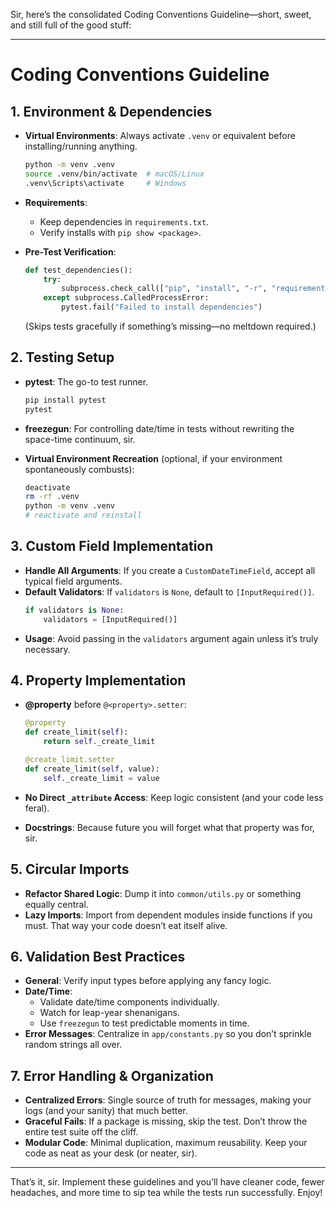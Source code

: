 Sir, here’s the consolidated Coding Conventions Guideline—short, sweet, and still full of the good stuff:

---

# Coding Conventions Guideline

## 1. Environment & Dependencies
- **Virtual Environments**: Always activate `.venv` or equivalent before installing/running anything.  
  ```bash
  python -m venv .venv
  source .venv/bin/activate  # macOS/Linux
  .venv\Scripts\activate     # Windows
  ```  
- **Requirements**:  
  - Keep dependencies in `requirements.txt`.  
  - Verify installs with `pip show <package>`.

- **Pre-Test Verification**:  
  ```python
  def test_dependencies():
      try:
          subprocess.check_call(["pip", "install", "-r", "requirements.txt"])
      except subprocess.CalledProcessError:
          pytest.fail("Failed to install dependencies")
  ```
  (Skips tests gracefully if something’s missing—no meltdown required.)

## 2. Testing Setup
- **pytest**: The go-to test runner.
  ```bash
  pip install pytest
  pytest
  ```
- **freezegun**: For controlling date/time in tests without rewriting the space-time continuum, sir.

- **Virtual Environment Recreation** (optional, if your environment spontaneously combusts):
  ```bash
  deactivate
  rm -rf .venv
  python -m venv .venv
  # reactivate and reinstall
  ```

## 3. Custom Field Implementation
- **Handle All Arguments**: If you create a `CustomDateTimeField`, accept all typical field arguments.
- **Default Validators**: If `validators` is `None`, default to `[InputRequired()]`.
  ```python
  if validators is None:
      validators = [InputRequired()]
  ```
- **Usage**: Avoid passing in the `validators` argument again unless it’s truly necessary.

## 4. Property Implementation
- **@property** before `@<property>.setter`:  
  ```python
  @property
  def create_limit(self):
      return self._create_limit

  @create_limit.setter
  def create_limit(self, value):
      self._create_limit = value
  ```
- **No Direct `_attribute` Access**: Keep logic consistent (and your code less feral).

- **Docstrings**: Because future you will forget what that property was for, sir.

## 5. Circular Imports
- **Refactor Shared Logic**: Dump it into `common/utils.py` or something equally central.  
- **Lazy Imports**: Import from dependent modules inside functions if you must. That way your code doesn’t eat itself alive.

## 6. Validation Best Practices
- **General**: Verify input types before applying any fancy logic.  
- **Date/Time**:  
  - Validate date/time components individually.  
  - Watch for leap-year shenanigans.  
  - Use `freezegun` to test predictable moments in time.  
- **Error Messages**: Centralize in `app/constants.py` so you don’t sprinkle random strings all over.

## 7. Error Handling & Organization
- **Centralized Errors**: Single source of truth for messages, making your logs (and your sanity) that much better.
- **Graceful Fails**: If a package is missing, skip the test. Don’t throw the entire test suite off the cliff.  
- **Modular Code**: Minimal duplication, maximum reusability. Keep your code as neat as your desk (or neater, sir).

---

That’s it, sir. Implement these guidelines and you’ll have cleaner code, fewer headaches, and more time to sip tea while the tests run successfully. Enjoy!